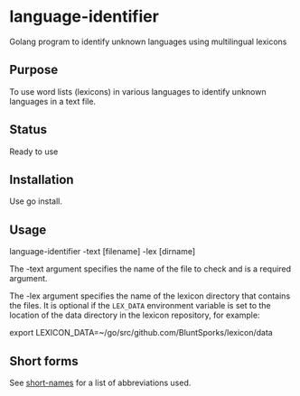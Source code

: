 # language-identifier
Golang program to identify unknown languages using multilingual lexicons

## Purpose
To use word lists (lexicons) in various languages to identify unknown languages in a text file.

## Status
Ready to use

## Installation
Use go install.

## Usage
language-identifier -text [filename] -lex [dirname]

The -text argument specifies the name of the file to check and is a required argument.

The -lex argument specifies the name of the lexicon directory that contains the files. It is optional if the `LEX_DATA`
environment variable is set to the location of the data directory in the lexicon repository, for example:

export LEXICON_DATA=~/go/src/github.com/BluntSporks/lexicon/data

## Short forms
See [short-names](https://www.github.com/BluntSporks/short-names) for a list of abbreviations used.

